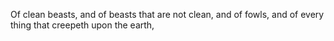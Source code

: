 Of clean beasts, and of beasts that are not clean, and of fowls, and of every thing that creepeth upon the earth,
